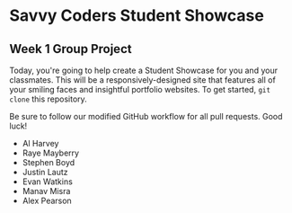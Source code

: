 # Savvy Coders Student Showcase
## Week 1 Group Project

Today, you're going to help create a Student Showcase for you and your classmates. This will be a responsively-designed site that features all of your smiling faces and insightful portfolio websites. To get started, `git clone` this repository.

Be sure to follow our modified GitHub workflow for all pull requests. Good luck!


* Al Harvey
* Raye Mayberry
* Stephen Boyd
* Justin Lautz
* Evan Watkins
* Manav Misra
* Alex Pearson